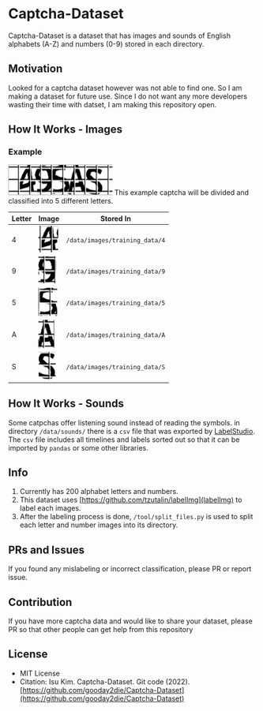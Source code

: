 # Captcha-Dataset
Captcha-Dataset is a dataset that has images and sounds of English alphabets (A-Z) and numbers (0-9) stored in each directory.

## Motivation
Looked for a captcha dataset however was not able to find one. So I am making a dataset for future use. Since I do not want any more developers wasting their time with datset, I am making this repository open.

## How It Works - Images
### Example
![Example Captcha](https://raw.githubusercontent.com/gooday2die/Captcha-Dataset/main/github/pics/1.png)
This example captcha will be divided and classified into 5 different letters.

|Letter|Image|Stored In|
|--|--|--|
|4|![4](https://raw.githubusercontent.com/gooday2die/Captcha-Dataset/main/github/pics/s_1.png)|`/data/images/training_data/4`|
|9|![9](https://raw.githubusercontent.com/gooday2die/Captcha-Dataset/main/github/pics/s_2.png)|`/data/images/training_data/9`| 
|5|![5](https://raw.githubusercontent.com/gooday2die/Captcha-Dataset/main/github/pics/s_3.png)|`/data/images/training_data/5`|
|A|![A](https://raw.githubusercontent.com/gooday2die/Captcha-Dataset/main/github/pics/s_4.png)|`/data/images/training_data/A`|
|S|![S](https://raw.githubusercontent.com/gooday2die/Captcha-Dataset/main/github/pics/s_5.png)|`/data/images/training_data/S`|

## How It Works - Sounds
Some catpchas offer listening sound instead of reading the symbols. in directory `/data/sounds/` there is a `csv` file that was exported by [LabelStudio](https://labelstud.io/).  The `csv` file includes all timelines and labels sorted out so that it can be imported by `pandas` or some other libraries. 

## Info
1. Currently has 200 alphabet letters and numbers.
2. This dataset uses [https://github.com/tzutalin/labelImg](labelImg) to label each images. 
3. After the labeling process is done, `/tool/split_files.py` is used to split each letter and number images into its directory.

## PRs and Issues
If you found any mislabeling or incorrect classification, please PR or report issue.

## Contribution
If you have more captcha data and would like to share your dataset, please PR so that other people can get help from this repository

## License
- MIT License
- Citation: Isu Kim. Captcha-Dataset. Git code (2022). [https://github.com/gooday2die/Captcha-Dataset](https://github.com/gooday2die/Captcha-Dataset)
